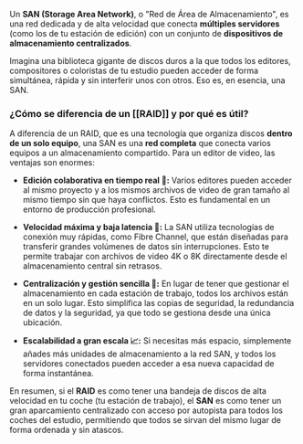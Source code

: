 Un **SAN (Storage Area Network)**, o "Red de Área de Almacenamiento", es una red dedicada y de alta velocidad que conecta **múltiples servidores** (como los de tu estación de edición) con un conjunto de **dispositivos de almacenamiento centralizados**.

Imagina una biblioteca gigante de discos duros a la que todos los editores, compositores o coloristas de tu estudio pueden acceder de forma simultánea, rápida y sin interferir unos con otros. Eso es, en esencia, una SAN.

### ¿Cómo se diferencia de un [[RAID]] y por qué es útil?

A diferencia de un RAID, que es una tecnología que organiza discos **dentro de un solo equipo**, una SAN es una **red completa** que conecta varios equipos a un almacenamiento compartido. Para un editor de video, las ventajas son enormes:

- **Edición colaborativa en tiempo real 🤝:** Varios editores pueden acceder al mismo proyecto y a los mismos archivos de video de gran tamaño al mismo tiempo sin que haya conflictos. Esto es fundamental en un entorno de producción profesional.
    
- **Velocidad máxima y baja latencia 💨:** La SAN utiliza tecnologías de conexión muy rápidas, como Fibre Channel, que están diseñadas para transferir grandes volúmenes de datos sin interrupciones. Esto te permite trabajar con archivos de video 4K o 8K directamente desde el almacenamiento central sin retrasos.
    
- **Centralización y gestión sencilla 💾:** En lugar de tener que gestionar el almacenamiento en cada estación de trabajo, todos los archivos están en un solo lugar. Esto simplifica las copias de seguridad, la redundancia de datos y la seguridad, ya que todo se gestiona desde una única ubicación.
    
- **Escalabilidad a gran escala 📈:** Si necesitas más espacio, simplemente añades más unidades de almacenamiento a la red SAN, y todos los servidores conectados pueden acceder a esa nueva capacidad de forma instantánea.
    

En resumen, si el **RAID** es como tener una bandeja de discos de alta velocidad en tu coche (tu estación de trabajo), el **SAN** es como tener un gran aparcamiento centralizado con acceso por autopista para todos los coches del estudio, permitiendo que todos se sirvan del mismo lugar de forma ordenada y sin atascos.